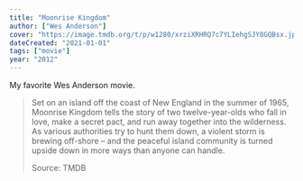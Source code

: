 ```yaml
---
title: "Moonrise Kingdom"
author: ["Wes Anderson"]
cover: "https://image.tmdb.org/t/p/w1280/xrziXRHRQ7c7YLIehgSJY8GQBsx.jpg"
dateCreated: "2021-01-01"
tags: ["movie"]
year: "2012"
---
```


My favorite Wes Anderson movie.

> Set on an island off the coast of New England in the summer of 1965, Moonrise Kingdom tells the story of two twelve-year-olds who fall in love, make a secret pact, and run away together into the wilderness. As various authorities try to hunt them down, a violent storm is brewing off-shore – and the peaceful island community is turned upside down in more ways than anyone can handle.
>
> Source: TMDB
